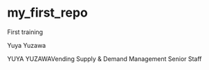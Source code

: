 # my_first_repo
First training

Yuya Yuzawa

YUYA YUZAWAVending Supply & Demand Management Senior Staff